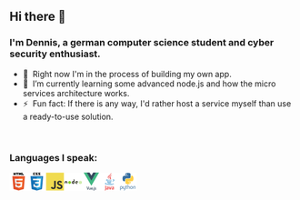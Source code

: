 ## Hi there 👋

### I'm Dennis, a german computer science student and cyber security enthusiast.

- 🔭 &nbsp;Right now I'm in the process of building my own app.
- 🌱 &nbsp;I’m currently learning some advanced node.js and how the micro services architecture works.
- ⚡ &nbsp;Fun fact: If there is any way, I'd rather host a service myself than use a ready-to-use solution.
<br>

### Languages I speak:

<img align="left" alt="html5" width="32px" src="https://raw.githubusercontent.com/devicons/devicon/master/icons/html5/html5-original-wordmark.svg" />
<img align="left" alt="css3" width="32px" src="https://raw.githubusercontent.com/devicons/devicon/master/icons/css3/css3-original-wordmark.svg" />
<img align="left" alt="javascript" width="32px" src="https://raw.githubusercontent.com/devicons/devicon/master/icons/javascript/javascript-original.svg" />
<img align="left" alt="node.js" width="32px" src="https://raw.githubusercontent.com/devicons/devicon/master/icons/nodejs/nodejs-original-wordmark.svg" />
<img align="left" alt="vue.js" width="32px" src="https://raw.githubusercontent.com/devicons/devicon/master/icons/vuejs/vuejs-original-wordmark.svg" />
<img align="left" alt="java" width="32px" src="https://raw.githubusercontent.com/devicons/devicon/master/icons/java/java-original-wordmark.svg" />
<img align="left" alt="python" width="32px" src="https://raw.githubusercontent.com/devicons/devicon/master/icons/python/python-original-wordmark.svg" />

<!--
**dennis-hilgert/dennis-hilgert** is a ✨ _special_ ✨ repository because its `README.md` (this file) appears on your GitHub profile.

Here are some ideas to get you started:

- 🔭 I’m currently working on ...
- 🌱 I’m currently learning ...
- 👯 I’m looking to collaborate on ...
- 🤔 I’m looking for help with ...
- 💬 Ask me about ...
- 📫 How to reach me: ...
- 😄 Pronouns: ...
- ⚡ Fun fact: ...
-->
